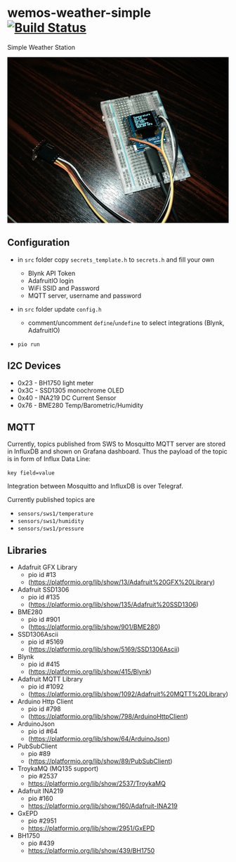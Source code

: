 # wemos-weather-simple [![Build Status](https://travis-ci.org/xpj/wemos-weather-simple.svg?branch=master)](https://travis-ci.org/xpj/wemos-weather-simple)
Simple Weather Station

![sws.jpg](sws.jpg "Simple Weather Station")

## Configuration

- in ``src`` folder copy ``secrets_template.h`` to ``secrets.h`` and fill your own
  - Blynk API Token
  - AdafruitIO login
  - WiFi SSID and Password
  - MQTT server, username and password
- in ``src`` folder update ``config.h``
  - comment/uncomment ``define``/``undefine`` to select integrations (Blynk, AdafruitIO) 
  
- ``pio run``

## I2C Devices
* 0x23 - BH1750 light meter
* 0x3C - SSD1305 monochrome OLED
* 0x40 - INA219 DC Current Sensor
* 0x76 - BME280 Temp/Barometric/Humidity

## MQTT

Currently, topics published from SWS to Mosquitto MQTT server are stored in InfluxDB 
and shown on Grafana dashboard. Thus the payload of the topic is in form of Influx Data Line:

``key field=value``

Integration between Mosquitto and InfluxDB is over Telegraf.

Currently published topics are
- ``sensors/sws1/temperature``
- ``sensors/sws1/humidity``
- ``sensors/sws1/pressure``

## Libraries

- Adafruit GFX Library
  - pio id #13
  - (https://platformio.org/lib/show/13/Adafruit%20GFX%20Library)
- Adafruit SSD1306
  - pio id #135
  - (https://platformio.org/lib/show/135/Adafruit%20SSD1306)
- BME280
  - pio id #901
  - (https://platformio.org/lib/show/901/BME280)
- SSD1306Ascii
  - pio id #5169
  - (https://platformio.org/lib/show/5169/SSD1306Ascii)
- Blynk
  - pio id #415
  - (https://platformio.org/lib/show/415/Blynk)
- Adafruit MQTT Library
  - pio id #1092
  - (https://platformio.org/lib/show/1092/Adafruit%20MQTT%20Library)  
- Arduino Http Client
  - pio id #798
  - (https://platformio.org/lib/show/798/ArduinoHttpClient)  
- ArduinoJson
  - pio id #64
  - (https://platformio.org/lib/show/64/ArduinoJson)  
- PubSubClient
  - pio #89
  - (https://platformio.org/lib/show/89/PubSubClient)  
- TroykaMQ (MQ135 support)
  - pio #2537
  - https://platformio.org/lib/show/2537/TroykaMQ
- Adafruit INA219
  - pio #160
  - https://platformio.org/lib/show/160/Adafruit-INA219
- GxEPD 
  - pio #2951
  - https://platformio.org/lib/show/2951/GxEPD
- BH1750
  - pio #439
  - https://platformio.org/lib/show/439/BH1750 